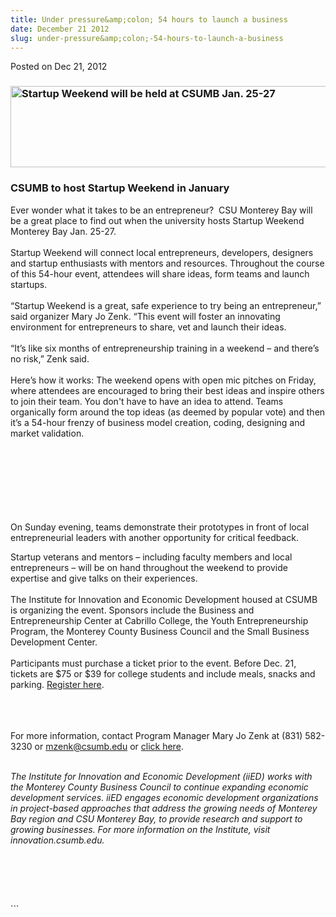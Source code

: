 ```yaml
---
title: Under pressure&amp;colon; 54 hours to launch a business
date: December 21 2012
slug: under-pressure&amp;colon;-54-hours-to-launch-a-business
---
```


 
<span class="date">Posted on Dec 21, 2012 </span>

<h3><img alt="Startup Weekend will be held at CSUMB Jan. 25-27" height="130" src="https://news.csumb.edu/sites/default/files/65/attachments/news/images/startup_wide.jpg" width="540"/></h3>
<h3>CSUMB to host Startup Weekend in January</h3>
<p>Ever wonder what it takes to be an entrepreneur?&#x2028;&#x2028;CSU Monterey
Bay will be a great place to find out when the university hosts
Startup Weekend Monterey Bay Jan. 25-27.<br>
<br>
Startup Weekend will connect local entrepreneurs, developers,
designers and startup enthusiasts with mentors and resources.
Throughout the course of this 54-hour event, attendees will share
ideas, form teams and launch startups.<br>
&#x2028;<br>
&#x201C;Startup Weekend is a great, safe experience to try being an
entrepreneur,&#x201D; said organizer Mary Jo Zenk. &#x201C;This event will foster
an innovating environment for entrepreneurs to share, vet and
launch their ideas.<br>
<br>
&#x201C;It&#x2019;s like six months of entrepreneurship training in a weekend &#x2013;
and there&#x2019;s no risk,&#x201D; Zenk said.<br>
<br>
Here&#x2019;s how it works: The weekend opens with open mic pitches on
Friday, where attendees are encouraged to bring their best ideas
and inspire others to join their team. You don&apos;t have to have an
idea to attend. Teams organically form around the top ideas (as
deemed by popular vote) and then it&#x2019;s a 54-hour frenzy of business
model creation, coding, designing and market validation.</br></br></br></br></br></br></br></br></p>
<p>On Sunday evening, teams demonstrate their prototypes in front
of local entrepreneurial leaders with another opportunity for
critical feedback.</p>
<p>Startup veterans and mentors &#x2013; including faculty members and
local entrepreneurs &#x2013; will be on hand throughout the weekend to
provide expertise and give talks on their experiences.<br>
<br>
The Institute for Innovation and Economic Development housed at
CSUMB is organizing the event. Sponsors include the Business and
Entrepreneurship Center at Cabrillo College, the Youth
Entrepreneurship Program, the Monterey County Business Council and
the Small Business Development Center.<br>
<br>
Participants must purchase a ticket prior to the event. Before Dec.
21, tickets are $75 or $39 for college students and include meals,
snacks and parking. <a href="https://csumb.startupweekend.org." rel="nofollow">Register here</a>.</br></br></br></br></p>
<p>For more information, contact Program Manager Mary Jo Zenk at
(831) 582-3230 or <a href="mailto:mzenk@csumb.edu">mzenk@csumb.edu</a> or <a href="https://csumb.startupweekend.org" rel="nofollow">click
here</a>.</p>
<p class="small"><br>
<em>The Institute for Innovation and Economic Development (iiED)
works with the Monterey County Business Council to continue
expanding economic development services. iiED engages economic
development organizations in project-based approaches that address
the growing needs of Monterey Bay region and CSU Monterey Bay, to
provide research and support to growing businesses. For more
information on the Institute, visit innovation.csumb.edu.</em></br></p>
<p class="small">&#xA0;</p>
<p class="small"><br>
<em>&#xA0;</em></br></p>
```
